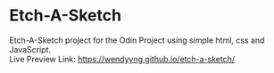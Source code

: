 # Etch-A-Sketch
Etch-A-Sketch project for the Odin Project using simple html, css and JavaScript. <br />
Live Preview Link: https://wendyyng.github.io/etch-a-sketch/
